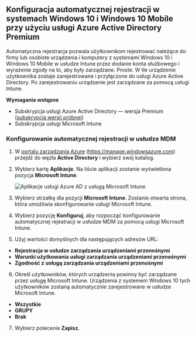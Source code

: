 ## <a name="set-up-windows-10-and-windows-10-mobile-automatic-enrollment-with-azure-active-directory-premium"></a>Konfiguracja automatycznej rejestracji w systemach Windows 10 i Windows 10 Mobile przy użyciu usługi Azure Active Directory Premium

Automatyczna rejestracja pozwala użytkownikom rejestrować należące do firmy lub osobiste urządzenia i komputery z systemami Windows 10 i Windows 10 Mobile w usłudze Intune przez dodanie konta służbowego i wyrażenie zgody na to, aby były zarządzane. Proste. W tle urządzenie użytkownika zostaje zarejestrowane i przyłączone do usługi Azure Active Directory. Po zarejestrowaniu urządzenie jest zarządzane za pomocą usługi Intune.

**Wymagania wstępne**
- Subskrypcja usługi Azure Active Directory — wersja Premium ([subskrypcja wersji próbnej](http://go.microsoft.com/fwlink/?LinkID=816845))
- Subskrypcja usługi Microsoft Intune


### <a name="configure-automatic-mdm-enrollment"></a>Konfigurowanie automatycznej rejestracji w usłudze MDM

1. W [portalu zarządzania Azure](https://portal.azure.com) (https://manage.windowsazure.com) przejdź do węzła **Active Directory** i wybierz swój katalog.

2. Wybierz kartę **Aplikacje**. Na liście aplikacji zostanie wyświetlona pozycja **Microsoft Intune**.

    ![Aplikacje usługi Azure AD z usługą Microsoft Intune](../media/aad-intune-app.png)

3. Wybierz strzałkę dla pozycji **Microsoft Intune**. Zostanie otwarta strona, która umożliwia skonfigurowanie usługi Microsoft Intune.

4. Wybierz pozycję **Konfiguruj**, aby rozpocząć konfigurowanie automatycznej rejestracji w usłudze MDM za pomocą usługi Microsoft Intune.

5. Użyj wartości domyślnych dla następujących adresów URL:

  - **Rejestracja w usłudze zarządzania urządzeniami przenośnymi**
  - **Warunki użytkowania usługi zarządzania urządzeniami przenośnymi** 
  - **Zgodność z usługą zarządzania urządzeniami przenośnymi**

6.  Określ użytkowników, których urządzenia powinny być zarządzane przez usługę Microsoft Intune. Urządzenia z systemem Windows 10 tych użytkowników zostaną automatycznie zarejestrowane w usłudze Microsoft Intune.

  - **Wszystkie**
  - **GRUPY**
  - **Brak**

7. Wybierz polecenie **Zapisz**.
